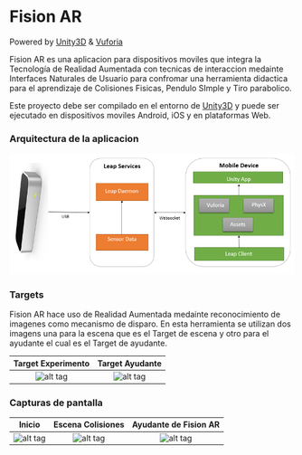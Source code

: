 # Fision AR

Powered by [Unity3D] & [Vuforia]

Fision AR es una aplicacion para dispositivos moviles que integra la Tecnología de Realidad Aumentada con tecnicas de interaccion medainte Interfaces Naturales de Usuario para confromar una herramienta didactica para el aprendizaje de Colisiones Fisicas, Pendulo SImple y Tiro parabolico.

Este proyecto debe ser compilado en el entorno de [Unity3D] y puede ser ejecutado en dispositivos moviles Android, iOS y en plataformas Web.

### Arquitectura de la aplicacion

![alt tag](https://github.com/cristianriano/fisionAR/blob/master/arquitectura_fisionAR.png)

### Targets
Fision AR hace uso de Realidad Aumentada medainte reconocimiento de imagenes como mecanismo de disparo. En esta herramienta se utilizan
dos imagens una para la escena que es el Target de escena y otro para el ayudante el cual es el Target de ayudante.

Target Experimento|Target Ayudante
:----------------:|:--------------:
![alt tag](https://cloud.githubusercontent.com/assets/6097526/20353672/9c0784e6-abe9-11e6-878f-f4ffbd5a88c2.png)|![alt tag](https://cloud.githubusercontent.com/assets/6097526/20353670/99e4ebfe-abe9-11e6-901f-115843af89b6.png)

### Capturas de pantalla

Inicio | Escena Colisiones | Ayudante de Fision AR
:-----:|:-----------------:|:-------:
![alt tag](https://cloud.githubusercontent.com/assets/6097526/20353657/90f49bb6-abe9-11e6-815f-8a9089997ca1.png)|![alt tag](https://cloud.githubusercontent.com/assets/6097526/20353660/93f82620-abe9-11e6-9f13-087e80c3cc8f.png)|![alt tag](https://cloud.githubusercontent.com/assets/6097526/20353663/96081b8c-abe9-11e6-809b-3d3175a180d8.png)



   [unity3D]: <https://unity3d.com>
   [Vuforia]: <https://www.vuforia.com>
   
